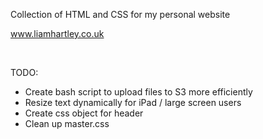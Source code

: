 Collection of HTML and CSS for my personal website

www.liamhartley.co.uk

<br>

TODO:
- Create bash script to upload files to S3 more efficiently
- Resize text dynamically for iPad / large screen users
- Create css object for header
- Clean up master.css